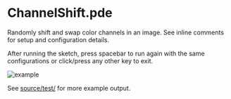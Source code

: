 # ChannelShift.pde

Randomly shift and swap color channels in an image. See inline comments for
setup and configuration details.

After running the sketch, press spacebar to run again with the same
configurations or click/press any other key to exit.

![example](source/test/test2ED9_3it-swap-recursive-hori1400.png)

See [source/test/](source/test/) for more example output.

